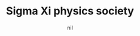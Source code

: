 ---
title: "Sigma Xi physics society"
project_id: 
date: nil
conference_id: ""
presenters:
   - peter_bandettini
summary: "<p>Sigma Xi physics society</p>"
file: /assets/presentations/T217.ppt
filename: T217.ppt
layout: presentation
---